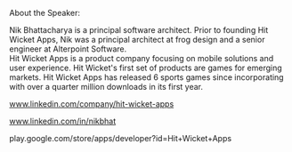 About the Speaker: 

Nik Bhattacharya is a principal software architect.  Prior to founding Hit Wicket Apps, Nik was a principal architect at frog design and a senior engineer at Alterpoint Software.   
Hit Wicket Apps is a product company focusing on mobile solutions and user experience.  Hit Wicket's first set of products are games for emerging markets.  Hit Wicket Apps has released 6 sports games since incorporating with over a quarter million downloads in its first year.

www.linkedin.com/company/hit-wicket-apps

www.linkedin.com/in/nikbhat

play.google.com/store/apps/developer?id=Hit+Wicket+Apps

